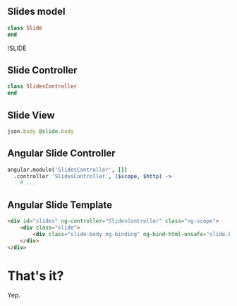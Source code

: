 ## Slides model

```ruby
class Slide
end
```

!SLIDE

## Slide Controller

```ruby
class SlidesController
end
```


## Slide View

```ruby
json.body @slide.body
```


## Angular Slide Controller

```coffeescript
angular.module('SlidesController', [])
  .controller 'SlidesController', ($scope, $http) ->
    # ...
```

## Angular Slide Template

```html
<div id="slides" ng-controller="SlidesController" class="ng-scope">
    <div class="slide">
        <div class="slide-body ng-binding" ng-bind-html-unsafe="slide.body"></div>
    </div>
</div>
```

# That's it?
Yep.

